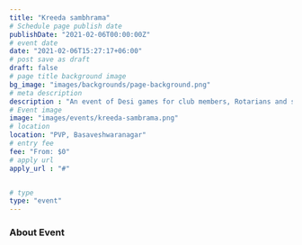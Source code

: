 ```yaml
---
title: "Kreeda sambhrama"
# Schedule page publish date
publishDate: "2021-02-06T00:00:00Z"
# event date
date: "2021-02-06T15:27:17+06:00"
# post save as draft
draft: false
# page title background image
bg_image: "images/backgrounds/page-background.png"
# meta description
description : "An event of Desi games for club members, Rotarians and school children"
# Event image
image: "images/events/kreeda-sambrama.png"
# location
location: "PVP, Basaveshwaranagar"
# entry fee
fee: "From: $0"
# apply url
apply_url : "#"


# type
type: "event"
---
```


### About Event
